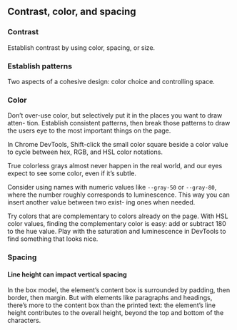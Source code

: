 ## Contrast, color, and spacing

### Contrast

Establish contrast by using color, spacing, or size.

### Establish patterns

Two aspects of a cohesive design: color choice and controlling space.

### Color

Don’t over-use color, but selectively put it in the places you want to draw atten- tion. Establish consistent patterns, then break those patterns to draw the users eye to the most important things on the page.

In Chrome DevTools, Shift-click the small color square beside a color value to cycle between hex, RGB, and HSL color notations.

True colorless grays almost never happen in the real world, and our eyes expect to see some color, even if it’s subtle.

Consider using names with numeric values like `--gray-50` or `--gray-80`, where the number roughly corresponds to luminescence. This way you can insert another value between two exist- ing ones when needed.

Try colors that are complementary to colors already on the page. With HSL color values, finding the complementary color is easy: add or subtract 180 to the hue value. Play with the saturation and luminescence in DevTools to find something that looks nice.

### Spacing

#### Line height can impact vertical spacing

In the box model, the element’s content box is surrounded by padding, then border, then margin. But with elements like paragraphs and headings, there’s more to the content box than the printed text: the element’s line height contributes to the overall height, beyond the top and bottom of the characters.